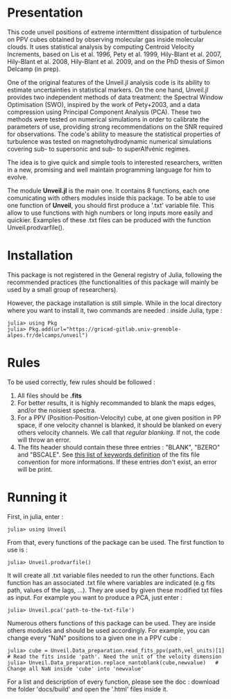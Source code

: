 


# Presentation 
This code unveil positions of extreme intermittent dissipation of turbulence on PPV cubes obtained by observing molecular gas inside molecular clouds. It uses statistical analysis by computing Centroid Velocity Increments, based on Lis et al. 1996, Pety et al. 1999, Hily-Blant et al. 2007, Hily-Blant et al. 2008, Hily-Blant et al. 2009, and on the PhD thesis of Simon Delcamp (in prep). 

One of the original features of the Unveil.jl analysis code is its ability to estimate uncertainties in statistical markers. On the one hand, Unveil.jl provides two independent methods of data treatment: the Spectral Window Optimisation (SWO), inspired by the work of Pety+2003, and a data compression using Principal Component Analysis (PCA). These two methods were tested on numerical simulations in order to calibrate the parameters of use, providing strong recommendations on the SNR required for observations. The code's ability to measure the statistical properties of turbulence was tested on magnetohydrodynamic numerical simulations covering sub- to supersonic and sub- to superAlfvénic regimes.

The idea is to give quick and simple tools to interested researchers, written in a new, promising and well maintain programming language for him to evolve. 

The module **Unveil.jl** is the main one. It contains 8 functions, each one comunicating with others modules inside this package. To be able to use one function of **Unveil**, you should first produce a '.txt' variable file. This allow to use functions with high numbers or long inputs more easily and quickier. Examples of these .txt files can be produced with the function Unveil.prodvarfile().


# Installation
This package is not registered in the General registry of Julia, following the recommended practices (the functionalities of this package will mainly be used by a small group of researchers).

However, the package installation is still simple. While in the local directory where you want to install it, two commands are needed : inside Julia, type :

```
julia> using Pkg
julia> Pkg.add(url="https://gricad-gitlab.univ-grenoble-alpes.fr/delcamps/unveil")
```

<!---The second command will ask you to enter your Username and your Password. For the Username, just enter the one you are using to connect to gitlab (email adress probably). For the Password, you need a "Project Access Tokens". 

*Project Access Tokens* :
Go to the project directory, into Settings then Access Tokens. Here, enter a Token name, remove the expiration date, select a role, check the box "api", and click on create. A new project access token will be prompt above : **save it inside your local computer, it will nether be prompt again !**

After that, everything inside the gitlab repo will be saved in the directory you are working in. --->


# Rules

To be used correctly, few rules should be followed : 
1. All files should be **.fits**
2. For better results, it is highly recommanded to blank the maps edges, and/or the noisiest spectra. 
3. For a PPV (Position-Position-Velocity) cube, at one given position in PP space, if one velocity channel is blanked, it should be blanked on every others velocity channels. We call that *regular blanking*. If not, the code will throw an error. 
4. The fits header should contain these three entries : "BLANK", "BZERO" and "BSCALE". See [this list of keywords definition](https://heasarc.gsfc.nasa.gov/docs/fcg/standard_dict.html) of the fits file convention for more informations. If these entries don't exist, an error will be print.




# Running it


First, in julia, enter : 
```
julia> using Unveil
```

From that, every functions of the package can be used. The first function to use is :
```
julia> Unveil.prodvarfile()
```
It will create all .txt variable files needed to run the other functions. Each function has an associated .txt file where variables are indicated (e.g fits path, values of the lags, ...).  They are used by given these modified txt files as input. For example you want to produce a PCA, just enter :
```
julia> Unveil.pca('path-to-the-txt-file')
```


Numerous others functions of this package can be used. They are inside others modules and should be used accordingly. For example, you can change every "NaN" positions to a given one in a PPV cube : 
```
julia> cube = Unveil.Data_preparation.read_fits_ppv(path,vel_units)[1]   # Read the fits inside 'path'. Need the unit of the veloity dimension
julia> Unveil.Data_preparation.replace_nantoblank(cube,newvalue)   # Change all NaN inside 'cube' into 'newvalue'
```

For a list and description of every function, please see the doc : download the folder 'docs/build' and open the '.html' files inside it. 